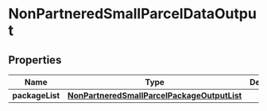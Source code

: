 
# NonPartneredSmallParcelDataOutput

## Properties
Name | Type | Description | Notes
------------ | ------------- | ------------- | -------------
**packageList** | [**NonPartneredSmallParcelPackageOutputList**](NonPartneredSmallParcelPackageOutputList.md) |  | 



